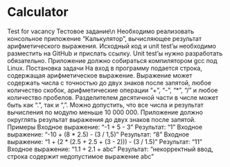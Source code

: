 # Calculator
Test for vacancy
Тестовое задание\n
Необходимо реализовать консольное приложение “Калькулятор”, вычисляющее результат арифметического выражения. Исходный код и unit test’ы необходимо разместить на GitHub и прислать ссылку. Unit test’ы нужно разработать обязательно. Приложение должно собираться компилятором gcc под Linux.
Постановка задачи
На вход в программу подается строка, содержащая арифметическое выражение. Выражение может содержать числа с точностью до двух знаков после запятой, любое количество скобок, арифметические операции “+”, “-”, “*”, “/” и любое количество пробелов. Разделителем десятичной части в числе может быть как “.”, так и “,”. Можно допустить, что все числа и результат вычисления по модулю меньше 10 000 000. Приложение должно округлять результат выражения до двух знаков после запятой.
Примеры
Входное выражение: “-1 + 5 - 3”
Результат: “1”
Входное выражение: “-10 + (8 * 2.5) - (3 / 1,5)”
Результат: “8”
Входное выражение: “1 + (2 * (2.5 + 2.5 + (3 - 2))) - (3 / 1.5)”
Результат: “11”
Входное выражение: “1.1 + 2.1 + abc”
Результат: “некорректный ввод, строка содержит недопустимое выражение abc”
